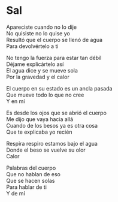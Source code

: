 # Sal  

Apareciste cuando no lo dije  
No quisiste no lo quise yo  
Resultó que el cuerpo se llenó de agua  
Para devolvértelo a ti  

No tengo la fuerza para estar tan débil  
Déjame explicártelo así  
El agua dice y se mueve sola  
Por la gravedad y el calor  

El cuerpo en su estado es un ancla pasada  
Que mueve todo lo que no cree  
Y en mí  

Es desde los ojos que se abrió el cuerpo  
Me dijo que vaya hacia allá  
Cuando de los besos ya es otra cosa  
Que te explicaba yo recién  

Respira respiro estamos bajo el agua  
Donde el beso se vuelve su olor  
Calor  

Palabras del cuerpo  
Que no hablan de eso  
Que se hacen solas  
Para hablar de ti  
Y de mí  
